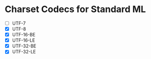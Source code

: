 # Charset Codecs for Standard ML

- [ ] UTF-7
- [x] UTF-8
- [x] UTF-16-BE
- [x] UTF-16-LE
- [x] UTF-32-BE
- [x] UTF-32-LE
